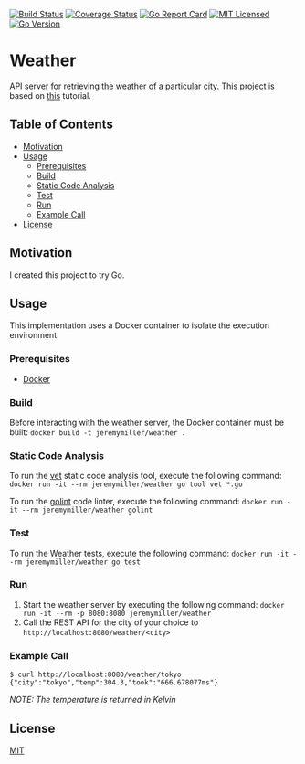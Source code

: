 [![Build Status](https://travis-ci.org/jeremy-miller/weather.svg?branch=master)](https://travis-ci.org/jeremy-miller/weather)
[![Coverage Status](https://coveralls.io/repos/github/jeremy-miller/weather/badge.svg?branch=master)](https://coveralls.io/github/jeremy-miller/weather?branch=master)
[![Go Report Card](https://goreportcard.com/badge/github.com/jeremy-miller/weather)](https://goreportcard.com/report/github.com/jeremy-miller/weather)
[![MIT Licensed](https://img.shields.io/badge/license-MIT-blue.svg)](https://github.com/jeremy-miller/weather/blob/master/LICENSE)
[![Go Version](https://img.shields.io/badge/Go-1.8-blue.svg)]()

# Weather
API server for retrieving the weather of a particular city.
This project is based on [this](http://howistart.org/posts/go/1/) tutorial.

## Table of Contents
- [Motivation](#motivation)
- [Usage](#usage)
  - [Prerequisites](#prerequisites)
  - [Build](#build)
  - [Static Code Analysis](#static-code-analysis)
  - [Test](#test)
  - [Run](#run)
  - [Example Call](#example-call)
- [License](#license)

## Motivation
I created this project to try Go.

## Usage
This implementation uses a Docker container to isolate the execution environment.

### Prerequisites
- [Docker](https://docs.docker.com/engine/installation/)

### Build
Before interacting with the weather server, the Docker container must be built: ```docker build -t jeremymiller/weather .```

### Static Code Analysis
To run the [vet](https://golang.org/cmd/vet/) static code analysis tool, execute the following command: ```docker run -it --rm jeremymiller/weather go tool vet *.go```

To run the [golint](https://github.com/golang/lint) code linter, execute the following command: ```docker run -it --rm jeremymiller/weather golint```

### Test
To run the Weather tests, execute the following command: ```docker run -it --rm jeremymiller/weather go test```

### Run
1. Start the weather server by executing the following command: ```docker run -it --rm -p 8080:8080 jeremymiller/weather```
2. Call the REST API for the city of your choice to `http://localhost:8080/weather/<city>`

### Example Call
```
$ curl http://localhost:8080/weather/tokyo
{"city":"tokyo","temp":304.3,"took":"666.678077ms"}
```
*NOTE: The temperature is returned in Kelvin*

## License
[MIT](https://github.com/jeremy-miller/weather/blob/master/LICENSE)

